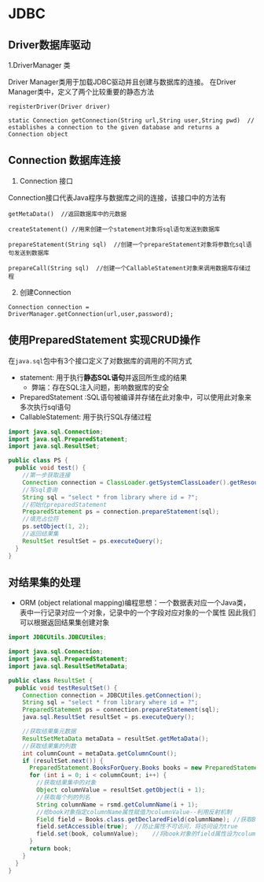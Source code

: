 # JDBC 

## Driver数据库驱动

1.DriverManager 类

Driver Manager类用于加载JDBC驱动并且创建与数据库的连接。 在Driver Manager类中，定义了两个比较重要的静态方法

`registerDriver(Driver driver)`

`static Connection getConnection(String url,String user,String pwd)  // establishes a connection to the given database and returns a Connection object`

## Connection 数据库连接

1. Connection 接口

Connection接口代表Java程序与数据库之间的连接，该接口中的方法有

`getMetaData()  //返回数据库中的元数据`

`createStatement() //用来创建一个statement对象将sql语句发送到数据库`

`prepareStatement(String sql)  //创建一个prepareStatement对象将参数化sql语句发送到数据库`

`prepareCall(String sql)  //创建一个CallableStatement对象来调用数据库存储过程`

2. 创建Connection

`Connection connection = DriverManager.getConnection(url,user,password);`

## 使用PreparedStatement 实现CRUD操作
在`java.sql`包中有3个接口定义了对数据库的调用的不同方式
* statement: 用于执行**静态SQL语句**并返回所生成的结果
  * 弊端：存在SQL注入问题，影响数据库的安全
* PreparedStatement :SQL语句被编译并存储在此对象中，可以使用此对象来多次执行sql语句
* CallableStatement: 用于执行SQL存储过程

```java
import java.sql.Connection;
import java.sql.PreparedStatement;
import java.sql.ResultSet;

public class PS {
  public void test() {
    //第一步获取连接
    Connection connection = ClassLoader.getSystemClassLoader().getResourceAsStream("jdbc.properties");
    //写sql查询
    String sql = "select * from library where id = ?";
    //初始化preparedStatement
    PreparedStatement ps = connection.prepareStatement(sql);
    //填充占位符
    ps.setObject(1, 2);
    //返回结果集
    ResultSet resultSet = ps.executeQuery();
  }
}
```



## 对结果集的处理

* ORM (object relational mapping)编程思想：一个数据表对应一个Java类，表中一行记录对应一个对象，记录中的一个字段对应对象的一个属性
因此我们可以根据返回结果集创建对象

```java
import JDBCUtils.JDBCUtiles;

import java.sql.Connection;
import java.sql.PreparedStatement;
import java.sql.ResultSetMetaData;

public class ResultSet {
  public void testResultSet() {
    Connection connection = JDBCUtiles.getConnection();
    String sql = "select * from library where id = ?";
    PreparedStatement ps = connection.prepareStatement(sql);
    java.sql.ResultSet resultSet = ps.executeQuery();

    //获取结果集元数据
    ResultSetMetaData metaData = resultSet.getMetaData();
    //获取结果集的列数
    int columnCount = metaData.getColumnCount();
    if (resultSet.next()) {
      PreparedStatement.BooksForQuery.Books books = new PreparedStatement.BooksForQuery.Books();
      for (int i = 0; i < columnCount; i++) {
        //获取结果集中的对象
        Object columnValue = resultSet.getObject(i + 1);
        //获取每个列的列名
        String columnName = rsmd.getColumnName(i + 1);
        //给book对象指定columnName属性赋值为columnValue--利用反射机制
        Field field = Books.class.getDeclaredField(columnName); //获取Books类的属性Fields
        field.setAccessible(true);  //防止属性不可访问，将访问设为true
        field.set(book, columnValue);    //将book对象的field属性设为columnValue值
      }
      return book;
    }
  }
}
```
